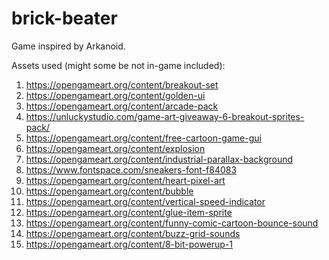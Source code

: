 # brick-beater

Game inspired by Arkanoid.

Assets used (might some be not in-game included):

1. https://opengameart.org/content/breakout-set
1. https://opengameart.org/content/golden-ui
1. https://opengameart.org/content/arcade-pack
1. https://unluckystudio.com/game-art-giveaway-6-breakout-sprites-pack/
1. https://opengameart.org/content/free-cartoon-game-gui
1. https://opengameart.org/content/explosion
1. https://opengameart.org/content/industrial-parallax-background
1. https://www.fontspace.com/sneakers-font-f84083
1. https://opengameart.org/content/heart-pixel-art
1. https://opengameart.org/content/bubble
1. https://opengameart.org/content/vertical-speed-indicator
1. https://opengameart.org/content/glue-item-sprite
1. https://opengameart.org/content/funny-comic-cartoon-bounce-sound
1. https://opengameart.org/content/buzz-grid-sounds
1. https://opengameart.org/content/8-bit-powerup-1
